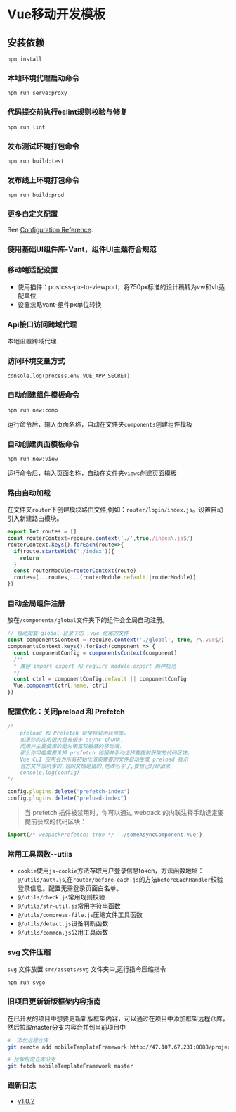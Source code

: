 # Vue移动开发模板

## 安装依赖
```
npm install
```

### 本地环境代理启动命令
```
npm run serve:proxy

```
### 代码提交前执行eslint规则校验与修复
```
npm run lint
```

### 发布测试环境打包命令
```
npm run build:test
```
### 发布线上环境打包命令
```
npm run build:prod
```

### 更多自定义配置
See [Configuration Reference](https://cli.vuejs.org/zh/config/).

### 使用基础UI组件库-Vant，组件UI主题符合规范

### 移动端适配设置
* 使用插件：postcss-px-to-viewport，将750px标准的设计稿转为vw和vh适配单位
* 设置忽略vant-组件px单位转换

### Api接口访问跨域代理
本地设置跨域代理
### 访问环境变量方式
 `console.log(process.env.VUE_APP_SECRET)`
### 自动创建组件模板命令
```
npm run new:comp
```

运行命令后，输入页面名称，自动在文件夹`components`创建组件模板

### 自动创建页面模板命令
```
npm run new:view
```

运行命令后，输入页面名称，自动在文件夹`views`创建页面模板

### 路由自动加载
在文件夹`router`下创建模块路由文件,例如：`router/login/index.js`。设置自动引入新建路由模块。

```js
export let routes = []
const routerContext=require.context('./',true,/index\.js$/)
routerContext.keys().forEach(route=>{
  if(route.startsWith('./index')){
    return
  }
  const routerModule=routerContext(route)
  routes=[...routes,...(routerModule.default||routerModule)]
})
```
### 自动全局组件注册
放在`/components/global`文件夹下的组件会全局自动注册。

```js
// 自动加载 global 目录下的 .vue 结尾的文件
const componentsContext = require.context('./global', true, /\.vue$/)
componentsContext.keys().forEach(component => {
  const componentConfig = componentsContext(component)
  /**
  * 兼容 import export 和 require module.export 两种规范
  */
  const ctrl = componentConfig.default || componentConfig
  Vue.component(ctrl.name, ctrl)
})
```
### 配置优化：关闭preload 和 Prefetch

```js
/*
    preload 和 Prefetch 链接将会消耗带宽。
    如果你的应用很大且有很多 async chunk，
    而用户主要使用的是对带宽较敏感的移动端，
    那么你可能需要关掉 prefetch 链接并手动选择要提前获取的代码区块。
    Vue CLI 应用会为所有初始化渲染需要的文件自动生成 preload 提示
    官方文件很坑爹的,官网文档是错的,他改名字了,要自己打印出来
    console.log(config)
*/

config.plugins.delete("prefetch-index")
config.plugins.delete("preload-index")

```
>  当 prefetch 插件被禁用时，你可以通过 webpack 的内联注释手动选定要提前获取的代码区块：

```js
import(/* webpackPrefetch: true */ './someAsyncComponent.vue')
```

### 常用工具函数--utils
* `cookie`使用`js-cookie`方法存取用户登录信息token，方法函数地址：`@/utils/auth.js`,在`router/before-each.js`的方法`beforeEachHandler`校验登录信息。配置无需登录页面白名单。
* `@/utils/check.js`常用规则校验
* `@/utils/str-util.js`常用字符串函数
* `@/utils/compress-file.js`压缩文件工具函数
* `@/utils/detect.js`设备判断函数
* `@/utils/common.js`公用工具函数

### svg 文件压缩

`svg` 文件放置 `src/assets/svg` 文件夹中,运行指令压缩指令

```sh
npm run svgo
```

### 旧项目更新新版框架内容指南

在已开发的项目中想要更新新版框架内容，可以通过在项目中添加框架远程仓库，然后拉取master分支内容合并到当前项目中

```sh
#  添加远程仓库
git remote add mobileTemplateFramework http://47.107.67.231:8888/project-template/mobileInitProject.git

# 拉取指定仓库分支
git fetch mobileTemplateFramework master
```
### 跟新日志
* [v1.0.2](./CHANGELOG.md "2020-11-16") 